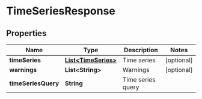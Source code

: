 
# TimeSeriesResponse

## Properties
Name | Type | Description | Notes
------------ | ------------- | ------------- | -------------
**timeSeries** | [**List&lt;TimeSeries&gt;**](TimeSeries.md) | Time series |  [optional]
**warnings** | **List&lt;String&gt;** | Warnings |  [optional]
**timeSeriesQuery** | **String** | Time series query | 



